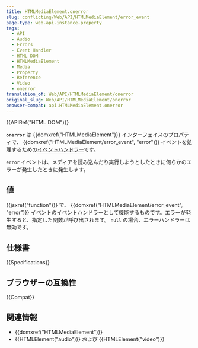 ```yaml
---
title: HTMLMediaElement.onerror
slug: conflicting/Web/API/HTMLMediaElement/error_event
page-type: web-api-instance-property
tags:
  - API
  - Audio
  - Errors
  - Event Handler
  - HTML DOM
  - HTMLMediaElement
  - Media
  - Property
  - Reference
  - Video
  - onerror
translation_of: Web/API/HTMLMediaElement/onerror
original_slug: Web/API/HTMLMediaElement/onerror
browser-compat: api.HTMLMediaElement.onerror
---
```


{{APIRef("HTML DOM")}}

**`onerror`** は {{domxref("HTMLMediaElement")}} インターフェイスのプロパティで、 {{domxref("HTMLMediaElement/error_event", "error")}} イベントを処理するための[イベントハンドラー](/ja/docs/Web/Events/Event_handlers)です。

`error` イベントは、メディアを読み込んだり実行しようとしたときに何らかのエラーが発生したときに発生します。

## 値

{{jsxref("function")}} で、 {{domxref("HTMLMediaElement/error_event", "error")}} イベントのイベントハンドラーとして機能するものです。エラーが発生すると、指定した関数が呼び出されます。 `null` の場合、エラーハンドラーは無効です。

## 仕様書

{{Specifications}}

## ブラウザーの互換性

{{Compat}}

## 関連情報

- {{domxref("HTMLMediaElement")}}
- {{HTMLElement("audio")}} および {{HTMLElement("video")}}
